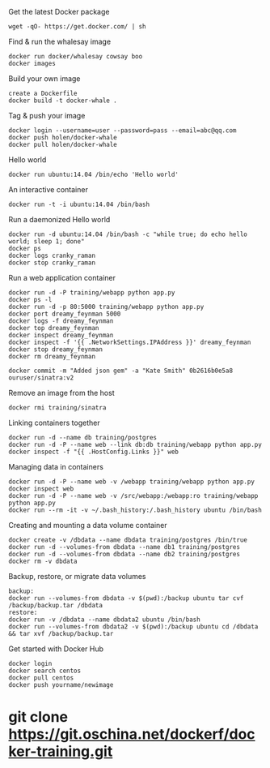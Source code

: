 Get the latest Docker package

    wget -qO- https://get.docker.com/ | sh

Find & run the whalesay image

    docker run docker/whalesay cowsay boo
    docker images

Build your own image

    create a Dockerfile
    docker build -t docker-whale . 

Tag & push your image

    docker login --username=user --password=pass --email=abc@qq.com
    docker push holen/docker-whale
    docker pull holen/docker-whale

Hello world
    
    docker run ubuntu:14.04 /bin/echo 'Hello world'

An interactive container

    docker run -t -i ubuntu:14.04 /bin/bash

Run a daemonized Hello world

    docker run -d ubuntu:14.04 /bin/bash -c "while true; do echo hello world; sleep 1; done"
    docker ps
    docker logs cranky_raman
    docker stop cranky_raman

Run a web application container

    docker run -d -P training/webapp python app.py
    docker ps -l
    docker run -d -p 80:5000 training/webapp python app.py
    docker port dreamy_feynman 5000
    docker logs -f dreamy_feynman
    docker top dreamy_feynman
    docker inspect dreamy_feynman
    docker inspect -f '{{ .NetworkSettings.IPAddress }}' dreamy_feynman
    docker stop dreamy_feynman
    docker rm dreamy_feynman

    docker commit -m "Added json gem" -a "Kate Smith" 0b2616b0e5a8 ouruser/sinatra:v2

Remove an image from the host

    docker rmi training/sinatra

Linking containers together

    docker run -d --name db training/postgres
    docker run -d -P --name web --link db:db training/webapp python app.py
    docker inspect -f "{{ .HostConfig.Links }}" web

Managing data in containers

    docker run -d -P --name web -v /webapp training/webapp python app.py
    docker inspect web
    docker run -d -P --name web -v /src/webapp:/webapp:ro training/webapp python app.py
    docker run --rm -it -v ~/.bash_history:/.bash_history ubuntu /bin/bash

Creating and mounting a data volume container

    docker create -v /dbdata --name dbdata training/postgres /bin/true
    docker run -d --volumes-from dbdata --name db1 training/postgres
    docker run -d --volumes-from dbdata --name db2 training/postgres
    docker rm -v dbdata

Backup, restore, or migrate data volumes 

    backup:
    docker run --volumes-from dbdata -v $(pwd):/backup ubuntu tar cvf /backup/backup.tar /dbdata
    restore:
    docker run -v /dbdata --name dbdata2 ubuntu /bin/bash
    docker run --volumes-from dbdata2 -v $(pwd):/backup ubuntu cd /dbdata && tar xvf /backup/backup.tar

Get started with Docker Hub

    docker login
    docker search centos
    docker pull centos
    docker push yourname/newimage
    
# git clone https://git.oschina.net/dockerf/docker-training.git
